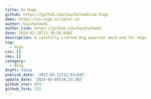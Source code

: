 ```yaml
---
title: Ox Hugo
github: https://github.com/kaushalmodi/ox-hugo
demo: https://ox-hugo.scripter.co
author: kaushalmodi
author_link: https://github.com/kaushalmodi
date: 2024-02-18T12:36:58.640Z
description: A carefully crafted Org exporter back-end for Hugo
ssg:
  - Hugo
css: []
cms: []
category:
  - Blog
draft: false
publish_date: '2017-02-11T21:53:04Z'
update_date: '2024-03-05T19:23:30Z'
github_star: 874
github_fork: 132
---
```

